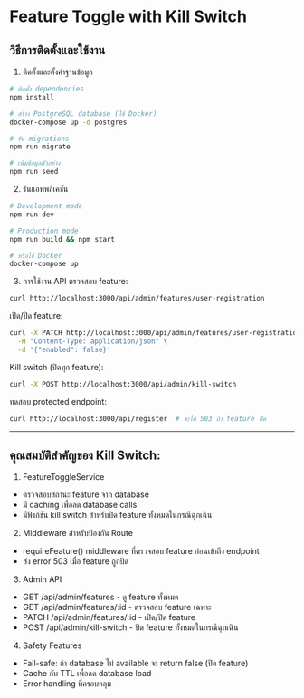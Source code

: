 # Feature Toggle with Kill Switch

## วิธีการติดตั้งและใช้งาน
1. ติดตั้งและตั้งค่าฐานข้อมูล
```bash
# ติดตั้ง dependencies
npm install

# สร้าง PostgreSQL database (ใช้ Docker)
docker-compose up -d postgres

# รัน migrations
npm run migrate

# เพิ่มข้อมูลตัวอย่าง
npm run seed
```

2. รันแอพพลิเคชัน
```bash
# Development mode
npm run dev

# Production mode
npm run build && npm start

# หรือใช้ Docker
docker-compose up
```

3. การใช้งาน API
ตรวจสอบ feature:
```bash
curl http://localhost:3000/api/admin/features/user-registration
```

เปิด/ปิด feature:
```bash
curl -X PATCH http://localhost:3000/api/admin/features/user-registration \
  -H "Content-Type: application/json" \
  -d '{"enabled": false}'
```

Kill switch (ปิดทุก feature):
```bash
curl -X POST http://localhost:3000/api/admin/kill-switch
```

ทดสอบ protected endpoint:
```bash
curl http://localhost:3000/api/register  # จะได้ 503 ถ้า feature ปิด
```

---

## คุณสมบัติสำคัญของ Kill Switch:
1. FeatureToggleService

- ตรวจสอบสถานะ feature จาก database
- มี caching เพื่อลด database calls
- มีฟังก์ชัน kill switch สำหรับปิด feature ทั้งหมดในกรณีฉุกเฉิน

2. Middleware สำหรับป้องกัน Route

- requireFeature() middleware ที่ตรวจสอบ feature ก่อนเข้าถึง endpoint
- ส่ง error 503 เมื่อ feature ถูกปิด

3. Admin API

- GET /api/admin/features - ดู feature ทั้งหมด
- GET /api/admin/features/:id - ตรวจสอบ feature เฉพาะ
- PATCH /api/admin/features/:id - เปิด/ปิด feature
- POST /api/admin/kill-switch - ปิด feature ทั้งหมดในกรณีฉุกเฉิน

4. Safety Features

- Fail-safe: ถ้า database ไม่ available จะ return false (ปิด feature)
- Cache กับ TTL เพื่อลด database load
- Error handling ที่ครอบคลุม